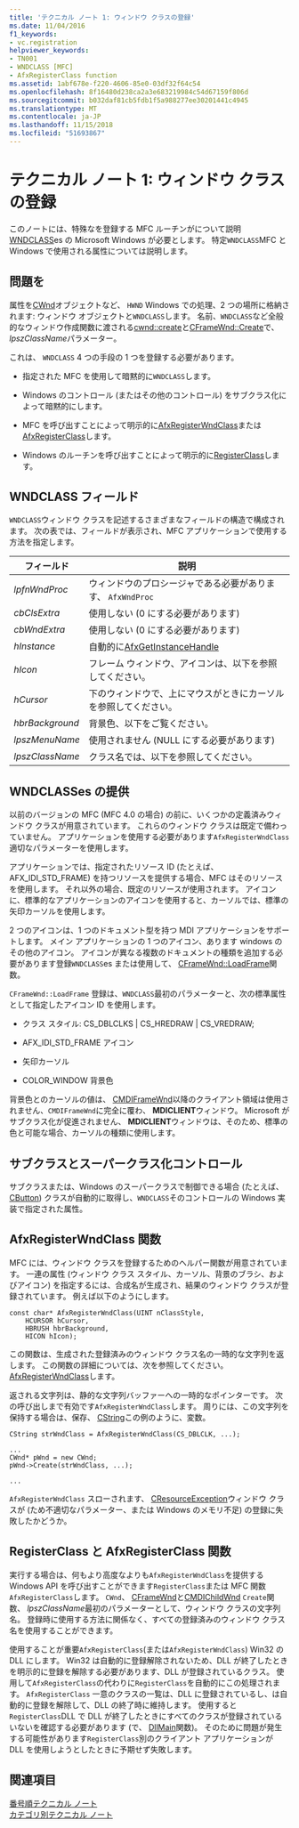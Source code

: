 ```yaml
---
title: 'テクニカル ノート 1: ウィンドウ クラスの登録'
ms.date: 11/04/2016
f1_keywords:
- vc.registration
helpviewer_keywords:
- TN001
- WNDCLASS [MFC]
- AfxRegisterClass function
ms.assetid: 1abf678e-f220-4606-85e0-03df32f64c54
ms.openlocfilehash: 8f16480d238ca2a3e683219984c54d67159f806d
ms.sourcegitcommit: b032daf81cb5fdb1f5a988277ee30201441c4945
ms.translationtype: MT
ms.contentlocale: ja-JP
ms.lasthandoff: 11/15/2018
ms.locfileid: "51693867"
---
```

# <a name="tn001-window-class-registration"></a>テクニカル ノート 1: ウィンドウ クラスの登録

このノートには、特殊なを登録する MFC ルーチンがについて説明[WNDCLASS](/windows/desktop/api/winuser/ns-winuser-tagwndclassa)es の Microsoft Windows が必要とします。 特定`WNDCLASS`MFC と Windows で使用される属性については説明します。

## <a name="the-problem"></a>問題を

属性を[CWnd](../mfc/reference/cwnd-class.md)オブジェクトなど、 `HWND` Windows での処理、2 つの場所に格納されます: ウィンドウ オブジェクトと`WNDCLASS`します。 名前、`WNDCLASS`など全般的なウィンドウ作成関数に渡される[cwnd::create](../mfc/reference/cwnd-class.md#create)と[CFrameWnd::Create](../mfc/reference/cframewnd-class.md#create)で、 *lpszClassName*パラメーター。

これは、 `WNDCLASS` 4 つの手段の 1 つを登録する必要があります。

- 指定された MFC を使用して暗黙的に`WNDCLASS`します。

- Windows のコントロール (またはその他のコントロール) をサブクラス化によって暗黙的にします。

- MFC を呼び出すことによって明示的に[AfxRegisterWndClass](../mfc/reference/application-information-and-management.md#afxregisterwndclass)または[AfxRegisterClass](../mfc/reference/application-information-and-management.md#afxregisterclass)します。

- Windows のルーチンを呼び出すことによって明示的に[RegisterClass](https://msdn.microsoft.com/library/windows/desktop/ms633586)します。

## <a name="wndclass-fields"></a>WNDCLASS フィールド

`WNDCLASS`ウィンドウ クラスを記述するさまざまなフィールドの構造で構成されます。 次の表では、フィールドが表示され、MFC アプリケーションで使用する方法を指定します。

|フィールド|説明|
|-----------|-----------------|
|*lpfnWndProc*|ウィンドウのプロシージャである必要があります、 `AfxWndProc`|
|*cbClsExtra*|使用しない (0 にする必要があります)|
|*cbWndExtra*|使用しない (0 にする必要があります)|
|*hInstance*|自動的に[AfxGetInstanceHandle](../mfc/reference/application-information-and-management.md#afxgetinstancehandle)|
|*hIcon*|フレーム ウィンドウ、アイコンは、以下を参照してください。|
|*hCursor*|下のウィンドウで、上にマウスがときにカーソルを参照してください。|
|*hbrBackground*|背景色、以下をご覧ください。|
|*lpszMenuName*|使用されません (NULL にする必要があります)|
|*lpszClassName*|クラス名では、以下を参照してください。|

## <a name="provided-wndclasses"></a>WNDCLASSes の提供

以前のバージョンの MFC (MFC 4.0 の場合) の前に、いくつかの定義済みウィンドウ クラスが用意されています。 これらのウィンドウ クラスは既定で備わっていません。 アプリケーションを使用する必要があります`AfxRegisterWndClass`適切なパラメーターを使用します。

アプリケーションでは、指定されたリソース ID (たとえば、AFX_IDI_STD_FRAME) を持つリソースを提供する場合、MFC はそのリソースを使用します。 それ以外の場合、既定のリソースが使用されます。 アイコンに、標準的なアプリケーションのアイコンを使用すると、カーソルでは、標準の矢印カーソルを使用します。

2 つのアイコンは、1 つのドキュメント型を持つ MDI アプリケーションをサポートします。 メイン アプリケーションの 1 つのアイコン、あります windows のその他のアイコン。 アイコンが異なる複数のドキュメントの種類を追加する必要があります登録`WNDCLASS`es または使用して、 [CFrameWnd::LoadFrame](../mfc/reference/cframewnd-class.md#loadframe)関数。

`CFrameWnd::LoadFrame` 登録は、`WNDCLASS`最初のパラメーターと、次の標準属性として指定したアイコン ID を使用します。

- クラス スタイル: CS_DBLCLKS &#124; CS_HREDRAW &#124; CS_VREDRAW;

- AFX_IDI_STD_FRAME アイコン

- 矢印カーソル

- COLOR_WINDOW 背景色

背景色とのカーソルの値は、 [CMDIFrameWnd](../mfc/reference/cmdiframewnd-class.md)以降のクライアント領域は使用されません、`CMDIFrameWnd`に完全に覆わ、 **MDICLIENT**ウィンドウ。 Microsoft がサブクラス化が促進されません、 **MDICLIENT**ウィンドウは、そのため、標準の色と可能な場合、カーソルの種類に使用します。

## <a name="subclassing-and-superclassing-controls"></a>サブクラスとスーパークラス化コントロール

サブクラスまたは、Windows のスーパークラスで制御できる場合 (たとえば、 [CButton](../mfc/reference/cbutton-class.md)) クラスが自動的に取得し、`WNDCLASS`そのコントロールの Windows 実装で指定された属性。

## <a name="the-afxregisterwndclass-function"></a>AfxRegisterWndClass 関数

MFC には、ウィンドウ クラスを登録するためのヘルパー関数が用意されています。 一連の属性 (ウィンドウ クラス スタイル、カーソル、背景のブラシ、およびアイコン) を指定するには、合成名が生成され、結果のウィンドウ クラスが登録されています。 例えば以下のようにします。

```
const char* AfxRegisterWndClass(UINT nClassStyle,
    HCURSOR hCursor,
    HBRUSH hbrBackground,
    HICON hIcon);
```

この関数は、生成された登録済みのウィンドウ クラス名の一時的な文字列を返します。 この関数の詳細については、次を参照してください。 [AfxRegisterWndClass](../mfc/reference/application-information-and-management.md#afxregisterwndclass)します。

返される文字列は、静的な文字列バッファーへの一時的なポインターです。 次の呼び出しまで有効です`AfxRegisterWndClass`します。 周りには、この文字列を保持する場合は、保存、 [CString](../atl-mfc-shared/using-cstring.md)この例のように、変数。

```
CString strWndClass = AfxRegisterWndClass(CS_DBLCLK, ...);

...
CWnd* pWnd = new CWnd;
pWnd->Create(strWndClass, ...);

...
```

`AfxRegisterWndClass` スローされます、 [CResourceException](../mfc/reference/cresourceexception-class.md)ウィンドウ クラスが (ため不適切なパラメーター、または Windows のメモリ不足) の登録に失敗したかどうか。

## <a name="the-registerclass-and-afxregisterclass-functions"></a>RegisterClass と AfxRegisterClass 関数

実行する場合は、何もより高度なよりも`AfxRegisterWndClass`を提供する Windows API を呼び出すことができます`RegisterClass`または MFC 関数`AfxRegisterClass`します。 `CWnd`、 [CFrameWnd](../mfc/reference/cframewnd-class.md)と[CMDIChildWnd](../mfc/reference/cmdichildwnd-class.md) `Create`関数、 *lpszClassName*最初のパラメーターとして、ウィンドウ クラスの文字列名。 登録時に使用する方法に関係なく、すべての登録済みのウィンドウ クラス名を使用することができます。

使用することが重要`AfxRegisterClass`(または`AfxRegisterWndClass`) Win32 の DLL にします。 Win32 は自動的に登録解除されないため、DLL が終了したときを明示的に登録を解除する必要があります、DLL が登録されているクラス。 使用して`AfxRegisterClass`の代わりに`RegisterClass`を自動的にこの処理されます。 `AfxRegisterClass` 一意のクラスの一覧は、DLL に登録されているし、は自動的に登録を解除して、DLL の終了時に維持します。 使用すると`RegisterClass`DLL で DLL が終了したときにすべてのクラスが登録されているいないを確認する必要があります (で、 [DllMain](/windows/desktop/Dlls/dllmain)関数)。 そのために問題が発生する可能性があります`RegisterClass`別のクライアント アプリケーションが DLL を使用しようとしたときに予期せず失敗します。

## <a name="see-also"></a>関連項目

[番号順テクニカル ノート](../mfc/technical-notes-by-number.md)<br/>
[カテゴリ別テクニカル ノート](../mfc/technical-notes-by-category.md)

